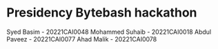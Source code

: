 # Presidency Bytebash hackathon

Syed Basim - 20221CAI0048
Mohammed Suhaib - 20221CAI0018
Abdul Paveez - 20221CAI0077
Ahad Malik - 20221CAI0078
